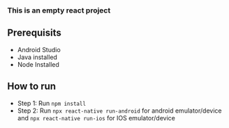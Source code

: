 ### This is an empty react project

## Prerequisits
 - Android Studio
 - Java installed
 - Node Installed

## How to run

 - Step 1: Run `npm install`
 - Step 2: Run `npx react-native run-android` for android emulator/device and `npx react-native run-ios` for IOS emulator/device